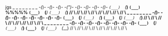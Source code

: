 jgs
       _       _       _       _       _       _       _       _
    _-(_)-  _-(_)-  _-(_)-  _-(")-  _-(_)-  _-(_)-  _-(_)-  _-(_)-
  `(___)  `(___)  `(___)  `%%%%%  `(___)  `(___)  `(___)  `(___)
   // \\   // \\   // \\   // \\   // \\   // \\   // \\   // \\
      _       _       _       _       _       _       _       _
   _-(_)-  _-(_)-  _-(_)-  _-(_)-  _-(_)-  _-(_)-  _-(_)-  _-(_)-
 `(___)  `(___)  `(___)  `(___)  `(___)  `(___)  `(___)  `(___)
  // \\   // \\   // \\   // \\   // \\   // \\   // \\   // \\
     _       _       _       _       _       _       _       _
  _-(_)-  _-(_)-  _-(_)-  _-(_)-  _-(_)-  _-(_)-  _-(_)-  _-(_)-
`(___)  `(___)  `(___)  `(___)  `(___)  `(___)  `(___)  `(___)
 // \\   // \\   // \\   // \\   // \\   // \\   // \\   // \\
